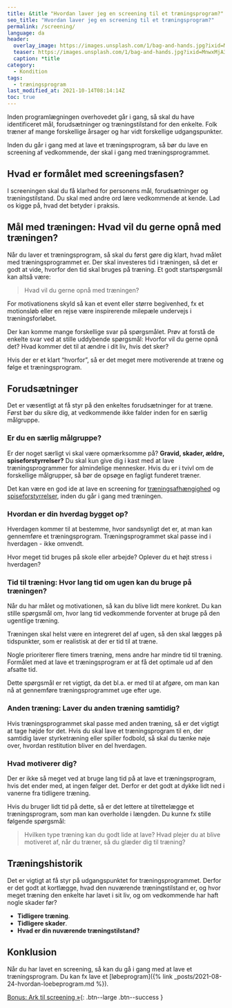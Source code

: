 ```yaml
---
title: &title "Hvordan laver jeg en screening til et træningsprogram?"
seo_title: "Hvordan laver jeg en screening til et træningsprogram?"
permalink: /screening/
language: da
header:
  overlay_image: https://images.unsplash.com/1/bag-and-hands.jpg?ixid=MnwxMjA3fDB8MHxwaG90by1wYWdlfHx8fGVufDB8fHx8&ixlib=rb-1.2.1&auto=format&fit=crop&w=1900&q=80
  teaser: https://images.unsplash.com/1/bag-and-hands.jpg?ixid=MnwxMjA3fDB8MHxwaG90by1wYWdlfHx8fGVufDB8fHx8&ixlib=rb-1.2.1&auto=format&fit=crop&w=400&q=80
  caption: *title
category:
  - Kondition
tags:
  - træningsprogram
last_modified_at: 2021-10-14T08:14:14Z
toc: true
---
```


Inden programlægningen overhovedet går i gang, så skal du have identificeret mål, forudsætninger og træningstilstand for den enkelte. Folk træner af mange forskellige årsager og har vidt forskellige udgangspunkter.

Inden du går i gang med at lave et træningsprogram, så bør du lave en screening af vedkommende, der skal i gang med træningsprogrammet.

## Hvad er formålet med screeningsfasen?

I screeningen skal du få klarhed for personens mål, forudsætninger og træningstilstand. Du skal med andre ord lære vedkommende at kende. Lad os kigge på, hvad det betyder i praksis.

## Mål med træningen: Hvad vil du gerne opnå med træningen?

Når du laver et træningsprogram, så skal du først gøre dig klart, hvad målet med træningsprogrammet er. Der skal investeres tid i træningen, så det er godt at vide, hvorfor den tid skal bruges på træning. Et godt startspørgsmål kan altså være:

> Hvad vil du gerne opnå med træningen?

For motivationens skyld så kan et event eller større begivenhed, fx et motionsløb eller en rejse være inspirerende milepæle undervejs i træningsforløbet.

Der kan komme mange forskellige svar på spørgsmålet. Prøv at forstå de enkelte svar ved at stille uddybende spørgsmål: Hvorfor vil du gerne opnå det? Hvad kommer det til at ændre i dit liv, hvis det sker?

Hvis der er et klart “hvorfor”, så er det meget mere motiverende at træne og følge et træningsprogram. 

## Forudsætninger

Det er væsentligt at få styr på den enkeltes forudsætninger for at træne. Først bør du sikre dig, at vedkommende ikke falder inden for en særlig målgruppe.

### Er du en særlig målgruppe?

Er der noget særligt vi skal være opmærksomme på? **Gravid, skader, ældre, spiseforstyrrelser?** Du skal kun give dig i kast med at lave træningsprogrammer for almindelige mennesker. Hvis du er i tvivl om de forskellige målgrupper, så bør de opsøge en fagligt funderet træner.

Det kan være en god ide at lave en screening for [træningsafhængighed](/traeningsafhaengighed/) og [spiseforstyrrelser](/spiseforstyrrelser/), inden du går i gang med træningen.

### Hvordan er din hverdag bygget op?

Hverdagen kommer til at bestemme, hvor sandsynligt det er, at man kan gennemføre et træningsprogram. Træningsprogrammet skal passe ind i hverdagen - ikke omvendt.

Hvor meget tid bruges på skole eller arbejde? Oplever du et højt stress i hverdagen?

### Tid til træning: Hvor lang tid om ugen kan du bruge på træningen?

Når du har målet og motivationen, så kan du blive lidt mere konkret. Du kan stille spørgsmål om, hvor lang tid vedkommende forventer at bruge på den ugentlige træning.

Træningen skal helst være en integreret del af ugen, så den skal lægges på tidspunkter, som er realistisk at der er tid til at træne.

Nogle prioriterer flere timers træning, mens andre har mindre tid til træning. Formålet med at lave et træningsprogram er at få det optimale ud af den afsatte tid. 

Dette spørgsmål er ret vigtigt, da det bl.a. er med til at afgøre, om man kan nå at gennemføre træningsprogrammet uge efter uge.

### Anden træning: Laver du anden træning samtidig?

Hvis træningsprogrammet skal passe med anden træning, så er det vigtigt at tage højde for det. Hvis du skal lave et træningsprogram til en, der samtidig laver styrketræning eller spiller fodbold, så skal du tænke nøje over, hvordan restitution bliver en del hverdagen.

### Hvad motiverer dig?

Der er ikke så meget ved at bruge lang tid på at lave et træningsprogram, hvis det ender med, at ingen følger det. Derfor er det godt at dykke lidt ned i vanerne fra tidligere træning.

Hvis du bruger lidt tid på dette, så er det lettere at tilrettelægge et træningsprogram, som man kan overholde i længden. Du kunne fx stille følgende spørgsmål:

> Hvilken type træning kan du godt lide at lave? Hvad plejer du at blive motiveret af, når du træner, så du glæder dig til træning?

## Træningshistorik

Det er vigtigt at få styr på udgangspunktet for træningsprogrammet. Derfor er det godt at kortlægge, hvad den nuværende træningstilstand er, og hvor meget træning den enkelte har lavet i sit liv, og om vedkommende har haft nogle skader før?

- **Tidligere træning**.
- **Tidligere skader**.
- **Hvad er din nuværende træningstilstand?**

## Konklusion

Når du har lavet en screening, så kan du gå i gang med at lave et træningsprogram. Du kan fx lave et [løbeprogram]({% link _posts/2021-08-24-hvordan-loebeprogram.md %}).

[Bonus: Ark til screening »](https://docs.google.com/document/d/1XHq9-ydpCJ1ggxoKHUvP_MoyKJuVwLF4MZLfuaDZSCQ/copy){: .btn--large .btn--success }
